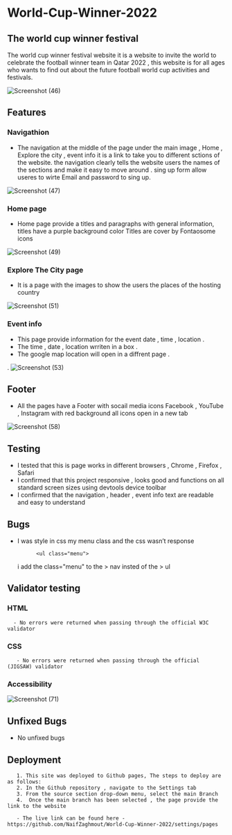 # World-Cup-Winner-2022

        



##  The world cup winner festival 

 The world cup winner festival website it is a website to invite the world to celebrate the football winner team in Qatar 2022 , this website is for all ages who wants to find out about the future football world cup activities and festivals.  

![Screenshot (46)](https://github.com/NaifZaghmout/World-Cup-Winner-2022/assets/131189190/7a3a68de-1c6e-40e1-b488-7305277bf3de)


##  Features

###  Navigathion

  - The navigation  at the middle of the page under the main image , Home , Explore the city , event info it is a link to take you to different sctions of the website.
the navigation clearly tells the website users the names of the sections and make it easy to move around .
sing up form allow useres to wirte Email and password to sing up.

![Screenshot (47)](https://github.com/NaifZaghmout/World-Cup-Winner-2022/assets/131189190/6547eb60-2adc-446a-b6b1-13328390e651)



###  Home page

- Home page provide a titles and paragraphs with general information, titles have a purple background color 
Titles are cover by Fontaosome icons 


![Screenshot (49)](https://github.com/NaifZaghmout/World-Cup-Winner-2022/assets/131189190/1f854f37-5f25-4cfb-ace5-bb34eef9f816)


###  Explore The City page 

-  It is a page with the images to show the users the places of the hosting country 

![Screenshot (51)](https://github.com/NaifZaghmout/World-Cup-Winner-2022/assets/131189190/4e1a9bb7-8fba-44ad-a7b4-9dbc3972ea1b)


###  Event info 

- This page provide information for the event date , time , location .
- The time , date , location  wrriten in a box .
- The google map location  will open in a diffrent page .

 .
![Screenshot (53)](https://github.com/NaifZaghmout/World-Cup-Winner-2022/assets/131189190/8552527e-0c18-462b-931d-bda7e3aca582)


##  Footer

- All the pages have a Footer with socail media icons Facebook , YouTube , Instagram with red background all icons open in a new tab 


![Screenshot (58)](https://github.com/NaifZaghmout/World-Cup-Winner-2022/assets/131189190/eb67971c-77b5-4a97-974d-ef39559a2dd9)





##  Testing 

- I tested that this is page works in different browsers , Chrome , Firefox , Safari 
- I confirmed that this project responsive , looks good and functions on all standard screen sizes using devtools device toolbar 
- I confirmed that the navigation , header , event info  text are readable and easy to understand 



 ##  Bugs 

- I was style in css my menu class and the css wasn’t response 

 
            <ul class="menu">
           
            
    i add the class="menu" to the > nav insted of the > ul
       
       
 ##  Validator testing 
       
   ### HTML 
      - No errors were returned when passing through the official W3C validator  
   ### CSS
       - No errors were returned when passing through the official (JIGSAW) validator 
 ### Accessibility
        
        
   ![Screenshot (71)](https://github.com/NaifZaghmout/World-Cup-Winner-2022/assets/131189190/8a580378-6239-4d4e-a93e-d3882ce1cd1d)

        
        
   ##   Unfixed Bugs  
        
   - No unfixed bugs
        

   ##  Deployment 
       1. This site was deployed to Github pages, The steps to deploy are as follows:
       2. In the Github repository , navigate to the Settings tab
       3. From the source section drop-down menu, select the main Branch 
       4.  Once the main branch has been selected , the page provide the link to the website 
        
       - The live link can be found here -  https://github.com/NaifZaghmout/World-Cup-Winner-2022/settings/pages
        

